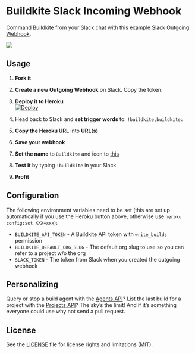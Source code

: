 # Buildkite Slack Incoming Webhook

Command [Buildkite](https://buildkite.com/) from your Slack chat with this example [Slack Outgoing Webhook](https://api.slack.com/outgoing-webhooks).

![](http://i.imgur.com/xwPIHSE.gif)

## Usage

1. **Fork it**

1. **Create a new Outgoing Webhook** on Slack. Copy the token.

1. **Deploy it to Heroku** <br>[![Deploy](https://www.herokucdn.com/deploy/button.svg)](https://heroku.com/deploy)
 
1. Head back to Slack and **set trigger words** to: `!buildkite,buildkite:`

1. **Copy the Heroku URL** into **URL(s)**

1. **Save your webhook**

1. **Set the name** to `Buildkite` and icon to [this](http://i.imgur.com/JDjeaCq.jpg)

1. **Test it** by typing `!buildkite` in your Slack

1. **Profit**

## Configuration

The following environment variables need to be set (this are set up automatically if you use the Heroku button above, otherwise use `heroku config:set XXX=xxx`):

* `BUILDKITE_API_TOKEN` - A Buildkite API token with `write_builds` permission
* `BUILDKITE_DEFAULT_ORG_SLUG` - The default org slug to use so you can refer to a project w/o the org
* `SLACK_TOKEN` - The token from Slack when you created the outgoing webhook

## Personalizing

Query or stop a build agent with the [Agents API](https://buildkite.com/docs/api)? List the last build for a project with the [Projects API](https://buildkite.com/docs/projects)? The sky’s the limit! And if it’s something everyone could use why not send a pull request.

## License

See the [LICENSE](LICENSE.md) file for license rights and limitations (MIT).
